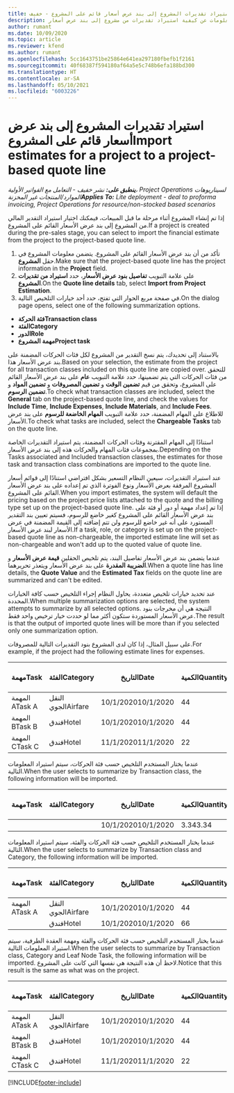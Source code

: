 ```yaml
---
title: استيراد تقديرات المشروع إلى بند عرض أسعار قائم على المشروع - خفيف
description: يقدم هذا الموضوع معلومات عن كيفية استيراد تقديرات من مشروع إلى بند عرض أسعار.
author: rumant
ms.date: 10/09/2020
ms.topic: article
ms.reviewer: kfend
ms.author: rumant
ms.openlocfilehash: 5cc1643751be25864e641ea297180fbefb1f2161
ms.sourcegitcommit: 40f68387f594180af64a5e5c748b6efa188bd300
ms.translationtype: HT
ms.contentlocale: ar-SA
ms.lasthandoff: 05/10/2021
ms.locfileid: "6003226"
---
```

# <a name="import-estimates-for-a-project-to-a-project-based-quote-line"></a><span data-ttu-id="f7a25-103">استيراد تقديرات المشروع إلى بند عرض أسعار قائم على المشروع</span><span class="sxs-lookup"><span data-stu-id="f7a25-103">Import estimates for a project to a project-based quote line</span></span> 

<span data-ttu-id="f7a25-104">_**ينطبق على:** نشر خفيف - التعامل مع الفواتير الأولية‬، Project Operations لسيناريوهات الموارد/المنتجات غير المخزنة_</span><span class="sxs-lookup"><span data-stu-id="f7a25-104">_**Applies To:** Lite deployment - deal to proforma invoicing, Project Operations for resource/non-stocked based scenarios_</span></span>

<span data-ttu-id="f7a25-105">إذا تم إنشاء المشروع أثناء مرحلة ما قبل المبيعات، فيمكنك اختيار استيراد التقدير المالي من المشروع إلى بند عرض الأسعار القائم على المشروع.</span><span class="sxs-lookup"><span data-stu-id="f7a25-105">If a project is created during the pre-sales stage, you can select to import the financial estimate from the project to the project-based quote line.</span></span>

1. <span data-ttu-id="f7a25-106">تأكد من أن بند عرض الأسعار القائم على المشروع. يتضمن معلومات المشروع في حقل **المشروع**.</span><span class="sxs-lookup"><span data-stu-id="f7a25-106">Make sure that the project-based quote line has the project information in the **Project** field.</span></span>
2. <span data-ttu-id="f7a25-107">على علامة التبويب **تفاصيل بنود عرض الأسعار**، حدد **استيراد من تقديرات المشروع**.</span><span class="sxs-lookup"><span data-stu-id="f7a25-107">On the **Quote line details** tab, select **Import from Project Estimation**.</span></span>
3. <span data-ttu-id="f7a25-108">في صفحة مربع الحوار التي تفتح، حدد أحد خيارات التلخيص التالية.</span><span class="sxs-lookup"><span data-stu-id="f7a25-108">On the dialog page opens, select one of the following summarization options.</span></span>

  - <span data-ttu-id="f7a25-109">**فئة الحركة**</span><span class="sxs-lookup"><span data-stu-id="f7a25-109">**Transaction class**</span></span>
  - <span data-ttu-id="f7a25-110">**الفئة**</span><span class="sxs-lookup"><span data-stu-id="f7a25-110">**Category**</span></span>
  - <span data-ttu-id="f7a25-111">**الدور**</span><span class="sxs-lookup"><span data-stu-id="f7a25-111">**Role**</span></span> 
  - <span data-ttu-id="f7a25-112">**مهمة المشروع**</span><span class="sxs-lookup"><span data-stu-id="f7a25-112">**Project task**</span></span>

<span data-ttu-id="f7a25-113">بالاستناد إلى تحديدك، يتم نسخ التقدير من المشروع لكل فئات الحركات المضمنة على بند عرض الأسعار هذا.</span><span class="sxs-lookup"><span data-stu-id="f7a25-113">Based on your selection, the estimate from the project for all transaction classes included on this quote line are copied over.</span></span> <span data-ttu-id="f7a25-114">للتحقق من فئات الحركات التي يتم تضمينها، حدد علامة التبويب **عام** على بند عرض الأسعار القائم على المشروع، وتحقق من قيم **تضمين الوقت** و **تضمين المصروفات** و **تضمين المواد** و **تضمين الرسوم**.</span><span class="sxs-lookup"><span data-stu-id="f7a25-114">To check what transaction classes are included, select the **General** tab on the project-based quote line, and check the values for **Include Time**, **Include Expenses**, **Include Materials**, and **Include Fees**.</span></span>  <span data-ttu-id="f7a25-115">للاطلاع على المهام المضمنة، حدد علامة التبويب **المهام الخاضعة للرسوم** على بند عرض الأسعار.</span><span class="sxs-lookup"><span data-stu-id="f7a25-115">To check what tasks are included, select the **Chargeable Tasks** tab on the quote line.</span></span>

<span data-ttu-id="f7a25-116">استنادًا إلى المهام المقترنة وفئات الحركات المضمنة، يتم استيراد التقديرات الخاصة بمجموعات فئات المهام والحركات هذه إلى بند عرض الأسعار.</span><span class="sxs-lookup"><span data-stu-id="f7a25-116">Depending on the Tasks associated and Included transaction classes, the estimates for those task and transaction class combinations are imported to the quote line.</span></span>

<span data-ttu-id="f7a25-117">عند استيراد التقديرات، سيعين النظام التسعير بشكل افتراضي استنادًا إلى قوائم أسعار المشروع المرفقة بعرض الأسعار ونوع الفوترة الذي تم إعداده على بند عرض الأسعار القائم على المشروع.</span><span class="sxs-lookup"><span data-stu-id="f7a25-117">When you import estimates, the system will default the pricing based on the project price lists attached to the quote and the billing type set up on the project-based quote line.</span></span> <span data-ttu-id="f7a25-118">إذا تم إعداد مهمة أو دور أو فئة على بند عرض الأسعار القائم على المشروع كغير خاضع للرسوم، فسيتم تعيين بند التقدير المستورد على أنه غير خاضع للرسوم ولن تتم إضافته إلى القيمة المضمنة في عرض الأسعار لبند عرض الأسعار.</span><span class="sxs-lookup"><span data-stu-id="f7a25-118">If a task, role, or category is set up on the project-based quote line as non-chargeable, the imported estimate line will set as non-chargeable and won't add up to the quoted value of quote line.</span></span>

<span data-ttu-id="f7a25-119">عندما يتضمن بند عرض الأسعار تفاصيل البند، يتم تلخيص الحقلين **قيمة عرض الأسعار** و **الضريبة المقدرة** على بند عرض الأسعار ويتعذر تحريرهما.</span><span class="sxs-lookup"><span data-stu-id="f7a25-119">When a quote line has line details, the **Quote Value** and the **Estimated Tax** fields on the quote line are summarized and can't be edited.</span></span>

<span data-ttu-id="f7a25-120">عند تحديد خيارات تلخيص متعددة، يحاول النظام إجراء التلخيص حسب كافة الخيارات المحددة.</span><span class="sxs-lookup"><span data-stu-id="f7a25-120">When multiple summarization options are selected, the system attempts to summarize by all selected options.</span></span> <span data-ttu-id="f7a25-121">النتيجة هي أن مخرجات بنود عرض الأسعار المستوردة ستكون أكثر مما لو حددت خيار ترخيص واحد فقط.</span><span class="sxs-lookup"><span data-stu-id="f7a25-121">The result is that the output of imported quote lines will be more than if you selected only one summarization option.</span></span>

<span data-ttu-id="f7a25-122">على سبيل المثال، إذا كان لدى المشروع بنود التقديرات التالية للمصروفات.</span><span class="sxs-lookup"><span data-stu-id="f7a25-122">For example, if the project had the following estimate lines for expenses.</span></span>

| <span data-ttu-id="f7a25-123">مهمة</span><span class="sxs-lookup"><span data-stu-id="f7a25-123">Task</span></span> | <span data-ttu-id="f7a25-124">الفئة</span><span class="sxs-lookup"><span data-stu-id="f7a25-124">Category</span></span> | <span data-ttu-id="f7a25-125">التاريخ‬</span><span class="sxs-lookup"><span data-stu-id="f7a25-125">Date</span></span> | <span data-ttu-id="f7a25-126">الكمية</span><span class="sxs-lookup"><span data-stu-id="f7a25-126">Quantity</span></span> | <span data-ttu-id="f7a25-127">سعر الوحدة</span><span class="sxs-lookup"><span data-stu-id="f7a25-127">Unit price</span></span> | <span data-ttu-id="f7a25-128">المبلغ</span><span class="sxs-lookup"><span data-stu-id="f7a25-128">Amount</span></span> |
| --- | --- | --- | --- | --- | --- |
| <span data-ttu-id="f7a25-129">المهمة A</span><span class="sxs-lookup"><span data-stu-id="f7a25-129">Task A</span></span> | <span data-ttu-id="f7a25-130">النقل الجوي</span><span class="sxs-lookup"><span data-stu-id="f7a25-130">Airfare</span></span> | <span data-ttu-id="f7a25-131">10/1/2020</span><span class="sxs-lookup"><span data-stu-id="f7a25-131">10/1/2020</span></span> | <span data-ttu-id="f7a25-132">4</span><span class="sxs-lookup"><span data-stu-id="f7a25-132">4</span></span> | <span data-ttu-id="f7a25-133">400</span><span class="sxs-lookup"><span data-stu-id="f7a25-133">400</span></span> | <span data-ttu-id="f7a25-134">1600</span><span class="sxs-lookup"><span data-stu-id="f7a25-134">1600</span></span> |
| <span data-ttu-id="f7a25-135">المهمة B</span><span class="sxs-lookup"><span data-stu-id="f7a25-135">Task B</span></span> | <span data-ttu-id="f7a25-136">فندق</span><span class="sxs-lookup"><span data-stu-id="f7a25-136">Hotel</span></span> | <span data-ttu-id="f7a25-137">10/1/2020</span><span class="sxs-lookup"><span data-stu-id="f7a25-137">10/1/2020</span></span> | <span data-ttu-id="f7a25-138">4</span><span class="sxs-lookup"><span data-stu-id="f7a25-138">4</span></span> | <span data-ttu-id="f7a25-139">200</span><span class="sxs-lookup"><span data-stu-id="f7a25-139">200</span></span> | <span data-ttu-id="f7a25-140">800</span><span class="sxs-lookup"><span data-stu-id="f7a25-140">800</span></span> |
| <span data-ttu-id="f7a25-141">المهمة C</span><span class="sxs-lookup"><span data-stu-id="f7a25-141">Task C</span></span> | <span data-ttu-id="f7a25-142">فندق</span><span class="sxs-lookup"><span data-stu-id="f7a25-142">Hotel</span></span> | <span data-ttu-id="f7a25-143">11/1/2020</span><span class="sxs-lookup"><span data-stu-id="f7a25-143">11/1/2020</span></span> | <span data-ttu-id="f7a25-144">2</span><span class="sxs-lookup"><span data-stu-id="f7a25-144">2</span></span> | <span data-ttu-id="f7a25-145">200</span><span class="sxs-lookup"><span data-stu-id="f7a25-145">200</span></span> | <span data-ttu-id="f7a25-146">400</span><span class="sxs-lookup"><span data-stu-id="f7a25-146">400</span></span> |

<span data-ttu-id="f7a25-147">عندما يختار المستخدم التلخيص حسب فئة الحركات، سيتم استيراد المعلومات التالية.</span><span class="sxs-lookup"><span data-stu-id="f7a25-147">When the user selects to summarize by Transaction class, the following information will be imported.</span></span>

| <span data-ttu-id="f7a25-148">مهمة</span><span class="sxs-lookup"><span data-stu-id="f7a25-148">Task</span></span> | <span data-ttu-id="f7a25-149">الفئة</span><span class="sxs-lookup"><span data-stu-id="f7a25-149">Category</span></span> | <span data-ttu-id="f7a25-150">التاريخ‬</span><span class="sxs-lookup"><span data-stu-id="f7a25-150">Date</span></span> | <span data-ttu-id="f7a25-151">الكمية</span><span class="sxs-lookup"><span data-stu-id="f7a25-151">Quantity</span></span> | <span data-ttu-id="f7a25-152">سعر الوحدة</span><span class="sxs-lookup"><span data-stu-id="f7a25-152">Unit price</span></span> | <span data-ttu-id="f7a25-153">المبلغ</span><span class="sxs-lookup"><span data-stu-id="f7a25-153">Amount</span></span> |
| --- | --- | --- | --- | --- | --- |
|||<span data-ttu-id="f7a25-154">10/1/2020</span><span class="sxs-lookup"><span data-stu-id="f7a25-154">10/1/2020</span></span> | <span data-ttu-id="f7a25-155">3.34</span><span class="sxs-lookup"><span data-stu-id="f7a25-155">3.34</span></span> | <span data-ttu-id="f7a25-156">840</span><span class="sxs-lookup"><span data-stu-id="f7a25-156">840</span></span> | <span data-ttu-id="f7a25-157">2800</span><span class="sxs-lookup"><span data-stu-id="f7a25-157">2800</span></span> |

<span data-ttu-id="f7a25-158">عندما يختار المستخدم التلخيص حسب فئة الحركات والفئة، سيتم استيراد المعلومات التالية.</span><span class="sxs-lookup"><span data-stu-id="f7a25-158">When the user selects to summarize by Transaction class and Category, the following information will be imported.</span></span>

| <span data-ttu-id="f7a25-159">مهمة</span><span class="sxs-lookup"><span data-stu-id="f7a25-159">Task</span></span> | <span data-ttu-id="f7a25-160">الفئة</span><span class="sxs-lookup"><span data-stu-id="f7a25-160">Category</span></span> | <span data-ttu-id="f7a25-161">التاريخ‬</span><span class="sxs-lookup"><span data-stu-id="f7a25-161">Date</span></span> | <span data-ttu-id="f7a25-162">الكمية</span><span class="sxs-lookup"><span data-stu-id="f7a25-162">Quantity</span></span> | <span data-ttu-id="f7a25-163">سعر الوحدة</span><span class="sxs-lookup"><span data-stu-id="f7a25-163">Unit price</span></span> | <span data-ttu-id="f7a25-164">المبلغ</span><span class="sxs-lookup"><span data-stu-id="f7a25-164">Amount</span></span> |
| --- | --- | --- | --- | --- | --- |
| <span data-ttu-id="f7a25-165">المهمة A</span><span class="sxs-lookup"><span data-stu-id="f7a25-165">Task A</span></span> | <span data-ttu-id="f7a25-166">النقل الجوي</span><span class="sxs-lookup"><span data-stu-id="f7a25-166">Airfare</span></span> | <span data-ttu-id="f7a25-167">10/1/2020</span><span class="sxs-lookup"><span data-stu-id="f7a25-167">10/1/2020</span></span> | <span data-ttu-id="f7a25-168">4</span><span class="sxs-lookup"><span data-stu-id="f7a25-168">4</span></span> | <span data-ttu-id="f7a25-169">400</span><span class="sxs-lookup"><span data-stu-id="f7a25-169">400</span></span> | <span data-ttu-id="f7a25-170">1600</span><span class="sxs-lookup"><span data-stu-id="f7a25-170">1600</span></span> |
| | <span data-ttu-id="f7a25-171">فندق</span><span class="sxs-lookup"><span data-stu-id="f7a25-171">Hotel</span></span> | <span data-ttu-id="f7a25-172">10/1/2020</span><span class="sxs-lookup"><span data-stu-id="f7a25-172">10/1/2020</span></span> | <span data-ttu-id="f7a25-173">6</span><span class="sxs-lookup"><span data-stu-id="f7a25-173">6</span></span> | <span data-ttu-id="f7a25-174">200</span><span class="sxs-lookup"><span data-stu-id="f7a25-174">200</span></span> | <span data-ttu-id="f7a25-175">1200</span><span class="sxs-lookup"><span data-stu-id="f7a25-175">1200</span></span> |

<span data-ttu-id="f7a25-176">عندما يختار المستخدم التلخيص حسب فئة الحركات والفئة ومهمة العقدة الطرفية، سيتم استيراد المعلومات التالية.</span><span class="sxs-lookup"><span data-stu-id="f7a25-176">When the user selects to summarize by Transaction class, Category and Leaf Node Task, the following information will be imported.</span></span> <span data-ttu-id="f7a25-177">لاحظ أن هذه النتيجة هي نفسها التي كانت على المشروع.</span><span class="sxs-lookup"><span data-stu-id="f7a25-177">Notice that this result is the same as what was on the project.</span></span>

| <span data-ttu-id="f7a25-178">مهمة</span><span class="sxs-lookup"><span data-stu-id="f7a25-178">Task</span></span> | <span data-ttu-id="f7a25-179">الفئة</span><span class="sxs-lookup"><span data-stu-id="f7a25-179">Category</span></span> | <span data-ttu-id="f7a25-180">التاريخ‬</span><span class="sxs-lookup"><span data-stu-id="f7a25-180">Date</span></span> | <span data-ttu-id="f7a25-181">الكمية</span><span class="sxs-lookup"><span data-stu-id="f7a25-181">Quantity</span></span> | <span data-ttu-id="f7a25-182">سعر الوحدة</span><span class="sxs-lookup"><span data-stu-id="f7a25-182">Unit price</span></span> | <span data-ttu-id="f7a25-183">المبلغ</span><span class="sxs-lookup"><span data-stu-id="f7a25-183">Amount</span></span> |
| --- | --- | --- | --- | --- | --- |
| <span data-ttu-id="f7a25-184">المهمة A</span><span class="sxs-lookup"><span data-stu-id="f7a25-184">Task A</span></span> | <span data-ttu-id="f7a25-185">النقل الجوي</span><span class="sxs-lookup"><span data-stu-id="f7a25-185">Airfare</span></span> | <span data-ttu-id="f7a25-186">10/1/2020</span><span class="sxs-lookup"><span data-stu-id="f7a25-186">10/1/2020</span></span> | <span data-ttu-id="f7a25-187">4</span><span class="sxs-lookup"><span data-stu-id="f7a25-187">4</span></span> | <span data-ttu-id="f7a25-188">400</span><span class="sxs-lookup"><span data-stu-id="f7a25-188">400</span></span> | <span data-ttu-id="f7a25-189">1600</span><span class="sxs-lookup"><span data-stu-id="f7a25-189">1600</span></span> |
| <span data-ttu-id="f7a25-190">المهمة B</span><span class="sxs-lookup"><span data-stu-id="f7a25-190">Task B</span></span> | <span data-ttu-id="f7a25-191">فندق</span><span class="sxs-lookup"><span data-stu-id="f7a25-191">Hotel</span></span> | <span data-ttu-id="f7a25-192">10/1/2020</span><span class="sxs-lookup"><span data-stu-id="f7a25-192">10/1/2020</span></span> | <span data-ttu-id="f7a25-193">4</span><span class="sxs-lookup"><span data-stu-id="f7a25-193">4</span></span> | <span data-ttu-id="f7a25-194">200</span><span class="sxs-lookup"><span data-stu-id="f7a25-194">200</span></span> | <span data-ttu-id="f7a25-195">800</span><span class="sxs-lookup"><span data-stu-id="f7a25-195">800</span></span> |
| <span data-ttu-id="f7a25-196">المهمة C</span><span class="sxs-lookup"><span data-stu-id="f7a25-196">Task C</span></span> | <span data-ttu-id="f7a25-197">فندق</span><span class="sxs-lookup"><span data-stu-id="f7a25-197">Hotel</span></span> | <span data-ttu-id="f7a25-198">11/1/2020</span><span class="sxs-lookup"><span data-stu-id="f7a25-198">11/1/2020</span></span> | <span data-ttu-id="f7a25-199">2</span><span class="sxs-lookup"><span data-stu-id="f7a25-199">2</span></span> | <span data-ttu-id="f7a25-200">200</span><span class="sxs-lookup"><span data-stu-id="f7a25-200">200</span></span> | <span data-ttu-id="f7a25-201">400</span><span class="sxs-lookup"><span data-stu-id="f7a25-201">400</span></span> |


[!INCLUDE[footer-include](../../includes/footer-banner.md)]
